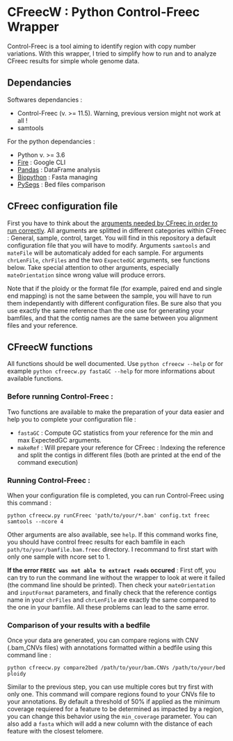 # CFreecW : Python Control-Freec Wrapper 

Control-Freec is a tool aiming to identify region with copy number variations. 
With this wrapper, I tried to simplify how to run and to analyze CFreec results for simple whole genome data.

## Dependancies

Softwares dependancies :

* Control-Freec (v. >= 11.5). Warning, previous version might not work at all !
* samtools

For the python dependancies :

* Python v. >= 3.6
* [Fire](https://github.com/google/python-fire) : Google CLI
* [Pandas](https://pandas.pydata.org/) : DataFrame analysis
* [Biopython](https://biopython.org/) : Fasta managing
* [PySegs](https://github.com/jsgounot/PySegs) : Bed files comparison

## CFreec configuration file

First you have to think about the [arguments needed by CFreec in order to run correctly](http://boevalab.com/FREEC/tutorial.html#CONFIG). All arguments are splitted in different categories within CFreec : General, sample, control, target. You will find in this repository a default configuration file that you will have to modify. Arguments `samtools` and `mateFile` will be automaticaly added for each sample. For arguments `chrLenFile`, `chrFiles` and the two `ExpectedGC` arguments, see functions below. Take special attention to other arguments, especially `mateOrientation` since wrong value will produce errors.

Note that if the ploidy or the format file (for example, paired end and single end mapping) is not the same between the sample, you will have to run them independantly with different configuration files. Be sure also that you use exactly the same reference than the one use for generating your bamfiles, and that the contig names are the same between you alignment files and your reference.

## CFreecW functions

All functions should be well documented. Use `python cfreecw --help` or for example `python cfreecw.py fastaGC --help` for more informations about available functions.

### Before running Control-Freec :

Two functions are available to make the preparation of your data easier and help you to complete your configuration file :

* `fastaGC` : Compute GC statistics from your reference for the min and max ExpectedGC arguments.
* `makeRef` : Will prepare your reference for CFreec : Indexing the reference and split the contigs in different files (both are printed at the end of the command execution)

### Running Control-Freec :

When your configuration file is completed, you can run Control-Freec using this command : 

`python cfreecw.py runCFreec 'path/to/your/*.bam' config.txt freec samtools --ncore 4`

Other arguments are also available, see `help`. If this command works fine, you should have control freec results for each bamfile in each `path/to/your/bamfile.bam.freec` directory. I recommand to first start with only one sample with ncore set to 1. 

**If the error `FREEC was not able to extract reads` occured** : First off, you can try to run the command line without the wrapper to look at were it failed (the command line should be printed). Then check your `mateOrientation` and `inputFormat` parameters, and finally check that the reference contigs name in your `chrFiles` and `chrLenFile` are exactly the same compared to the one in your bamfile. All these problems can lead to the same error.

### Comparison of your results with a bedfile

Once your data are generated, you can compare regions with CNV (.bam_CNVs files) with annotations formatted within a bedfile using this command line :

`python cfreecw.py compare2bed /path/to/your/bam.CNVs /path/to/your/bed ploidy`

Similar to the previous step, you can use multiple cores but try first with only one. This command will compare regions found to your CNVs file to your annotations. By default a threshold of 50% if applied as the minimum coverage requiered for a feature to be determined as impacted by a region, you can change this behavior using the `min_coverage` parameter. You can also add a `fasta` which will add a new column with the distance of each feature with the closest telomere.
